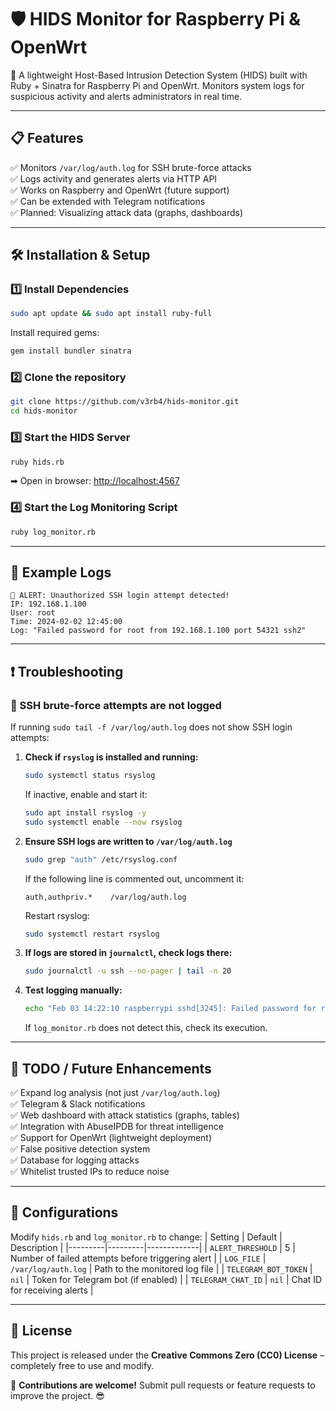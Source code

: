 # 🛡️ HIDS Monitor for Raspberry Pi & OpenWrt

🚀 A lightweight Host-Based Intrusion Detection System (HIDS) built with Ruby + Sinatra for Raspberry Pi and OpenWrt. Monitors system logs for suspicious activity and alerts administrators in real time.

---

## 📋 Features
✅ Monitors `/var/log/auth.log` for SSH brute-force attacks  
✅ Logs activity and generates alerts via HTTP API  
✅ Works on Raspberry and OpenWrt (future support)  
✅ Can be extended with Telegram notifications  
✅ Planned: Visualizing attack data (graphs, dashboards)  

---

## 🛠️ Installation & Setup

### 1️⃣ Install Dependencies
```bash
sudo apt update && sudo apt install ruby-full
```
Install required gems:
```bash
gem install bundler sinatra
```

### 2️⃣ Clone the repository
```bash
git clone https://github.com/v3rb4/hids-monitor.git
cd hids-monitor
```

### 3️⃣ Start the HIDS Server
```bash
ruby hids.rb
```
➡ Open in browser: [http://localhost:4567](http://localhost:4567)

### 4️⃣ Start the Log Monitoring Script
```bash
ruby log_monitor.rb
```

---

## 📂 Example Logs
```plaintext
🚨 ALERT: Unauthorized SSH login attempt detected!
IP: 192.168.1.100
User: root
Time: 2024-02-02 12:45:00
Log: "Failed password for root from 192.168.1.100 port 54321 ssh2"
```

---

## ❗ Troubleshooting
### 🔹 SSH brute-force attempts are not logged
If running `sudo tail -f /var/log/auth.log` does not show SSH login attempts:
1. **Check if `rsyslog` is installed and running:**
   ```bash
   sudo systemctl status rsyslog
   ```
   If inactive, enable and start it:
   ```bash
   sudo apt install rsyslog -y
   sudo systemctl enable --now rsyslog
   ```

2. **Ensure SSH logs are written to `/var/log/auth.log`**
   ```bash
   sudo grep "auth" /etc/rsyslog.conf
   ```
   If the following line is commented out, uncomment it:
   ```
   auth,authpriv.*    /var/log/auth.log
   ```
   Restart rsyslog:
   ```bash
   sudo systemctl restart rsyslog
   ```

3. **If logs are stored in `journalctl`, check logs there:**
   ```bash
   sudo journalctl -u ssh --no-pager | tail -n 20
   ```

4. **Test logging manually:**
   ```bash
   echo "Feb 03 14:22:10 raspberrypi sshd[3245]: Failed password for root from 192.168.1.50 port 54567 ssh2" | sudo tee -a /var/log/auth.log
   ```
   If `log_monitor.rb` does not detect this, check its execution.

---

## 📌 TODO / Future Enhancements
✅ Expand log analysis (not just `/var/log/auth.log`)  
✅ Telegram & Slack notifications  
✅ Web dashboard with attack statistics (graphs, tables)  
✅ Integration with AbuseIPDB for threat intelligence  
✅ Support for OpenWrt (lightweight deployment)  
✅ False positive detection system  
✅ Database for logging attacks  
✅ Whitelist trusted IPs to reduce noise  

---

## 🔧 Configurations
Modify `hids.rb` and `log_monitor.rb` to change:
| Setting | Default | Description |
|---------|---------|-------------|
| `ALERT_THRESHOLD` | 5 | Number of failed attempts before triggering alert |
| `LOG_FILE` | `/var/log/auth.log` | Path to the monitored log file |
| `TELEGRAM_BOT_TOKEN` | `nil` | Token for Telegram bot (if enabled) |
| `TELEGRAM_CHAT_ID` | `nil` | Chat ID for receiving alerts |

---

## 📜 License
This project is released under the **Creative Commons Zero (CC0) License** – completely free to use and modify.

🚀 **Contributions are welcome!** Submit pull requests or feature requests to improve the project. 😎

